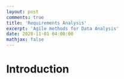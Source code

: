 ```yaml
---
layout: post
comments: true
title: 'Requirements Analysis'
excerpt: 'Agile methods for Data Analysis'
date: 2020-11-01 04:00:00
mathjax: false
---
```


# Introduction